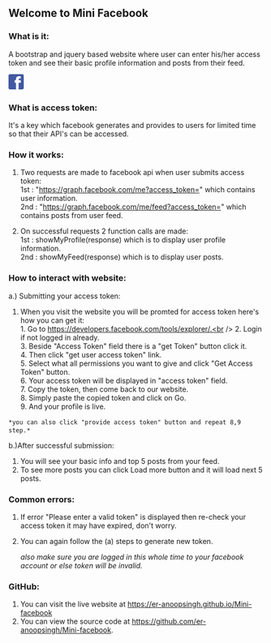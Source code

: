 ## Welcome to Mini Facebook

### What is it:
A bootstrap and jquery based website where user can enter his/her access token and see their basic profile information and posts from their feed.

![Alt text](css/icon.png?raw=true "Optional Title")

### What is access token:
It's a key which facebook generates and provides to users for limited time so that their API's can be accessed.

### How it works:
1. Two requests are made to facebook api when user submits access token:<br />
  1st : "https://graph.facebook.com/me?access_token=" which contains user information.<br />
  2nd : "https://graph.facebook.com/me/feed?access_token=" which contains posts from user feed.<br />

2. On successful requests 2 function calls are made:<br />
  1st :   showMyProfile(response) which is to display user profile information.<br />
  2nd : 	showMyFeed(response) which is to display user posts.<br />

### How to interact with website:
a.) Submitting your access token:<br />
  1. When you visit the website you will be promted for access token here's how you can get it:<br />
    1. Go to https://developers.facebook.com/tools/explorer/.<br />
    2. Login if not logged in already.<br />
    3. Beside "Access Token" field there is a "get Token" button click it.<br />
    4. Then click "get user access token" link.<br />
    5. Select what all permissions you want to give and click "Get Access Token" button.<br />
    6. Your access token will be displayed in "access token" field.<br />
    7. Copy the token, then come back to our website.<br />
    8. Simply paste the copied token and click on Go.<br />
    9. And your profile is live.<br />

    *you can also click "provide access token" button and repeat 8,9 step.*

b.)After successful submission:<br />
  1. You will see your basic info and top 5 posts from your feed.<br />
  2. To see more posts you can click Load more button and it will load next 5 posts.<br />

### Common errors:
1. If error "Please enter a valid token" is displayed then re-check your access token it may have expired, don't worry.<br />
2. You can again follow the (a) steps to generate new token.<br />

    *also make sure you are logged in this whole time to your facebook account or else token will be invalid.*

### GitHub:
1. You can visit the live website at https://er-anoopsingh.github.io/Mini-facebook<br />
2. You can view the source code at https://github.com/er-anoopsingh/Mini-facebook.
